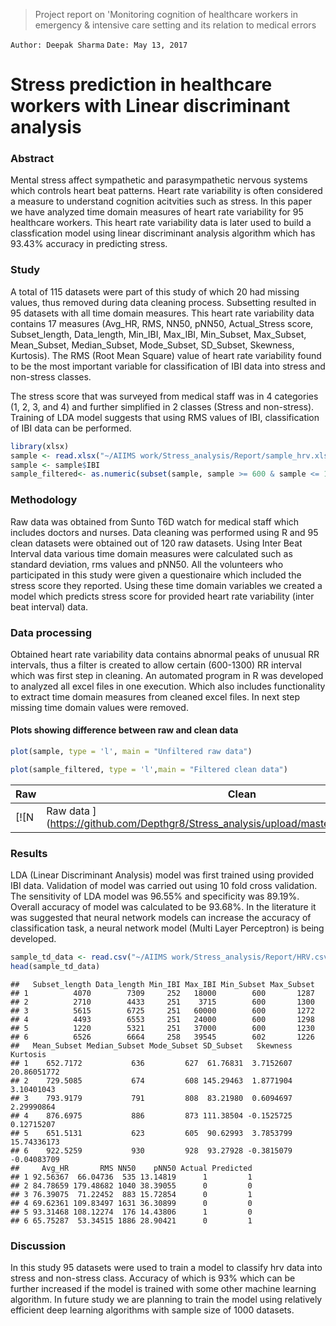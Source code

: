 >  Project report on 'Monitoring cognition of healthcare workers in emergency & intensive care setting and its relation to medical errors

`Author: Deepak Sharma`
`Date: May 13, 2017`

# Stress prediction in healthcare workers with Linear discriminant analysis
### Abstract
Mental stress affect sympathetic and parasympathetic nervous systems which controls heart beat patterns. Heart rate variability is often considered a measure to understand cognition acitvities such as stress. In this paper we have analyzed time domain measures of heart rate variability for 95 healthcare workers. This heart rate variability data is later used to build a classfication model using linear discriminant analysis algorithm which has 93.43% accuracy in predicting stress.

### Study
A total of 115 datasets were part of this study of which 20 had missing values, thus removed during data cleaning process. Subsetting resulted in 95 datasets with all time domain measures. This heart rate variability data contains 17 measures (Avg_HR, RMS, NN50, pNN50, Actual_Stress score, Subset_length, Data_length, Min_IBI, Max_IBI, Min_Subset, Max_Subset, Mean_Subset, Median_Subset, Mode_Subset, SD_Subset, Skewness, Kurtosis). The RMS (Root Mean Square) value of heart rate variability found to be the most important variable for classification of IBI data into stress and non-stress classes.

The stress score that was surveyed from medical staff was in 4 categories (1, 2, 3, and 4) and further simplified in 2 classes (Stress and non-stress). Training of LDA model suggests that using RMS values of IBI, classification of IBI data can be performed.

```r
library(xlsx)
sample <- read.xlsx("~/AIIMS work/Stress_analysis/Report/sample_hrv.xlsx",sheetIndex = 1)
sample <- sample$IBI
sample_filtered<- as.numeric(subset(sample, sample >= 600 & sample <= 1300 ))
```

### Methodology
Raw data was obtained from Sunto T6D watch for medical staff which includes doctors and nurses. Data cleaning was performed using R and 95 clean datasets were obtained out of 120 raw datasets. Using Inter Beat Interval data various time domain measures were calculated such as standard deviation, rms values and pNN50. All the volunteers who participated in this study were given a questionaire which included the stress score they reported. Using these time domain variables we created a model which predicts stress score for provided heart rate variability (inter beat interval) data.

### Data processing
Obtained heart rate variability data contains abnormal peaks of unusual RR intervals, thus a filter is created to allow certain (600-1300) RR interval which was first step in cleaning. An automated program in R was developed to analyzed all excel files in one execution. Which also includes functionality to extract time domain measures from cleaned excel files. In next step missing time domain values were removed. 

#### Plots showing difference between raw and clean data

```r
plot(sample, type = 'l', main = "Unfiltered raw data")
```
```r
plot(sample_filtered, type = 'l',main = "Filtered clean data")
```

| Raw | Clean |
| ------ | ------ |
| [![N|Raw data ](https://github.com/Depthgr8/Stress_analysis/upload/master/Report/unclean.png)] | [![N|Clean data ](https://github.com/Depthgr8/Stress_analysis/upload/master/Report/clean.png)] |


### Results
LDA (Linear Discriminant Analysis) model was first trained using provided IBI data. Validation of model was carried out using 10 fold cross validation. The sensitivity of LDA model was 96.55% and specificity was 89.19%. Overall accuracy of model was calculated to be 93.68%. In the literature it was suggested that neural network models can increase the accuracy of classification task, a neural network model (Multi Layer Perceptron) is being developed.

```r
sample_td_data <- read.csv("~/AIIMS work/Stress_analysis/Report/HRV.csv")
head(sample_td_data)
```
```
##   Subset_length Data_length Min_IBI Max_IBI Min_Subset Max_Subset
## 1          4070        7309     252   18000        600       1287
## 2          2710        4433     251    3715        600       1300
## 3          5615        6725     251   60000        600       1272
## 4          4493        6553     251   24000        600       1298
## 5          1220        5321     251   37000        600       1230
## 6          6526        6664     258   39545        602       1226
##   Mean_Subset Median_Subset Mode_Subset SD_Subset   Skewness    Kurtosis
## 1    652.7172           636         627  61.76831  3.7152607 20.86051772
## 2    729.5085           674         608 145.29463  1.8771904  3.10401043
## 3    793.9179           791         808  83.21980  0.6094697  2.29990864
## 4    876.6975           886         873 111.38504 -0.1525725  0.12715207
## 5    651.5131           623         605  90.62993  3.7853799 15.74336173
## 6    922.5259           930         928  93.27928 -0.3815079 -0.04083709
##     Avg_HR       RMS NN50    pNN50 Actual Predicted
## 1 92.56367  66.04736  535 13.14819      1         1
## 2 84.78659 179.48682 1040 38.39055      0         0
## 3 76.39075  71.22452  883 15.72854      0         1
## 4 69.62361 109.83497 1631 36.30899      0         0
## 5 93.31468 108.12274  176 14.43806      1         0
## 6 65.75287  53.34515 1886 28.90421      0         1
```

### Discussion
In this study 95 datasets were used to train a model to classify hrv data into stress and non-stress class. Accuracy of which is 93% which can be further increased if the model is trained with some other machine learning algorithm. In future study we are planning to train the model using relatively efficient deep learning algorithms with sample size of 1000 datasets.